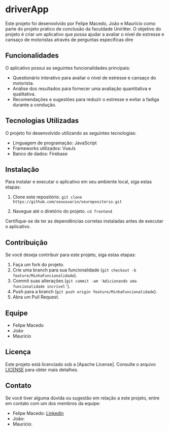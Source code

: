 # driverApp

Este projeto foi desenvolvido por Felipe Macedo, João e Maurício como parte do projeto pratico de conclusão da faculdade Uniritter. O objetivo do projeto é criar um aplicativo que possa ajudar a avaliar o nível de estresse e cansaço de motoristas através de perguntas específicas dire

## Funcionalidades

O aplicativo possui as seguintes funcionalidades principais:

- Questionário interativo para avaliar o nível de estresse e cansaço do motorista.
- Análise dos resultados para fornecer uma avaliação quantitativa e qualitativa.
- Recomendações e sugestões para reduzir o estresse e evitar a fadiga durante a condução.

## Tecnologias Utilizadas

O projeto foi desenvolvido utilizando as seguintes tecnologias:

- Linguagem de programação: JavaScript
- Frameworks utilizados: VueJs
- Banco de dados: Firebase

## Instalação

Para instalar e executar o aplicativo em seu ambiente local, siga estas etapas:

1. Clone este repositório.
   `git clone https://github.com/seuusuario/seurepositorio.git`

2. Navegue até o diretório do projeto.
   `cd frontend`

Certifique-se de ter as dependências corretas instaladas antes de executar o aplicativo.

## Contribuição

Se você deseja contribuir para este projeto, siga estas etapas:

1. Faça um fork do projeto.
2. Crie uma branch para sua funcionalidade (`git checkout -b feature/MinhaFuncionalidade`).
3. Commit suas alterações (`git commit -am 'Adicionando uma funcionalidade incrível'`).
4. Push para a branch (`git push origin feature/MinhaFuncionalidade`).
5. Abra um Pull Request.

## Equipe

- Felipe Macedo
- João
- Maurício

## Licença

Este projeto está licenciado sob a [Apache License]. Consulte o arquivo [LICENSE](LICENSE) para obter mais detalhes.

## Contato

Se você tiver alguma dúvida ou sugestão em relação a este projeto, entre em contato com um dos membros da equipe:

- Felipe Macedo: [Linkedin](https://www.linkedin.com/in/felipexmacedo/)
- João:
- Maurício:
